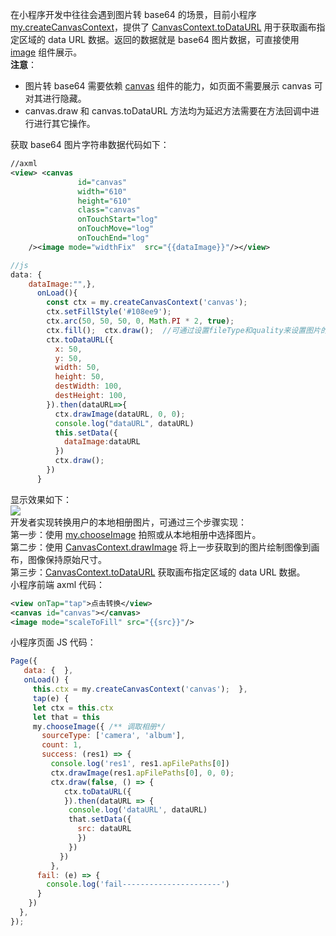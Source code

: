 在小程序开发中往往会遇到图片转 base64 的场景，目前小程序 [my.createCanvasContext](https://opendocs.alipay.com/mini/api/ui-canvas)，提供了 [CanvasContext.toDataURL](https://opendocs.alipay.com/mini/api/vemgc6) 用于获取画布指定区域的 data URL 数据。返回的数据就是 base64 图片数据，可直接使用 [image](https://opendocs.alipay.com/mini/component/image) 组件展示。<br />**注意**：

- 图片转 base64 需要依赖 [canvas](https://opendocs.alipay.com/mini/component/canvas) 组件的能力，如页面不需要展示 canvas 可对其进行隐藏。
- canvas.draw 和 canvas.toDataURL 方法均为延迟方法需要在方法回调中进行进行其它操作。

获取 base64 图片字符串数据代码如下：
```xml
//axml
<view> <canvas
               id="canvas"      
               width="610"     
               height="610"     
               class="canvas"    
               onTouchStart="log"  
               onTouchMove="log"  
               onTouchEnd="log"
    /><image mode="widthFix"  src="{{dataImage}}"/></view>
```
```javascript
//js
data: {
    dataImage:"",},
      onLoad(){
        const ctx = my.createCanvasContext('canvas');  
        ctx.setFillStyle('#108ee9');
        ctx.arc(50, 50, 50, 0, Math.PI * 2, true); 
        ctx.fill();  ctx.draw();  //可通过设置fileType和quality来设置图片的格式和质量 
        ctx.toDataURL({
          x: 50,  
          y: 50,  
          width: 50,
          height: 50,  
          destWidth: 100,   
          destHeight: 100, 
        }).then(dataURL=>{  
          ctx.drawImage(dataURL, 0, 0);  
          console.log("dataURL", dataURL)  
          this.setData({    
            dataImage:dataURL  
          })   
          ctx.draw(); 
        }) 
      }
```
显示效果如下：<br />![](https://gw.alipayobjects.com/zos/sptworksff_prod/5c63addd-5e70-4a8b-bf33-3490142dfd91.png#align=left&display=inline&height=604&margin=%5Bobject%20Object%5D&originHeight=604&originWidth=377&status=done&style=none&width=377)<br />开发者实现转换用户的本地相册图片，可通过三个步骤实现：<br />第一步：使用 [my.chooseImage](https://opendocs.alipay.com/mini/api/media/image/my.chooseimage) 拍照或从本地相册中选择图片。<br />第二步：使用 [CanvasContext.drawImage](https://opendocs.alipay.com/mini/api/pzmtqk) 将上一步获取到的图片绘制图像到画布，图像保持原始尺寸。<br />第三步：[CanvasContext.toDataURL](https://opendocs.alipay.com/mini/api/vemgc6) 获取画布指定区域的 data URL 数据。<br />小程序前端 axml 代码：
```xml
<view onTap="tap">点击转换</view>
<canvas id="canvas"></canvas>
<image mode="scaleToFill" src="{{src}}"/>
```
小程序页面 JS 代码：
```javascript
Page({
   data: {  },  
   onLoad() {
     this.ctx = my.createCanvasContext('canvas');  }, 
     tap(e) {
     let ctx = this.ctx 
     let that = this
     my.chooseImage({ /** 调取相册*/
       sourceType: ['camera', 'album'],  
       count: 1,     
       success: (res1) => {        
         console.log('res1', res1.apFilePaths[0])        
         ctx.drawImage(res1.apFilePaths[0], 0, 0);
         ctx.draw(false, () => {          
            ctx.toDataURL({          
            }).then(dataURL => {            
             console.log('dataURL', dataURL)            
             that.setData({
               src: dataURL            
               })
             })        
           })     
         },
      fail: (e) => {        
        console.log('fail----------------------')      
      }   
    }) 
  },
});
```
